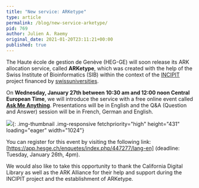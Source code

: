 ```yaml
---
title: "New service: ARKetype"
type: article
permalink: /blog/new-service-arketype/
pid: 769
author: Julien A. Raemy
original_date: 2021-01-20T23:11:21+00:00
published: true
---
```


The Haute école de gestion de Genève (HEG-GE) will soon release its ARK
allocation service, called **ARKetype**, which was created with the help of
the Swiss Institute of Bioinformatics (SIB) within the context of the
[INCIPIT] project financed by [swissuniversities].

On **Wednesday, January 27th between 10:30 am and 12:00 noon Central European
Time**, we will introduce the service with a free online event called **[Ask
Me Anything]**. Presentations will be in English and the Q&A (Question and
Answer) session will be in French, German and English.

![][1]{: .img-thumbnail .img-responsive fetchpriority="high" height="431" loading="eager" width="1024"}

You can register for this event by visiting the following link:
[https://app.hesge.ch/enquetes/index.php/447277/lang-en] (deadline: Tuesday,
January 26th, 4pm).

We would also like to take this opportunity to thank the California Digital
Library as well as the ARK Alliance for their help and support during the
INCIPIT project and the establishment of ARKetype.

[INCIPIT]: https://www.swissuniversities.ch/en/topics/digitalisation/p-5-scientific-information/projects/incipit
[swissuniversities]: https://www.swissuniversities.ch
[Ask Me Anything]: https://www.arketype.ch/news/
[1]: assets/images/posts/2021-01-20-new-service-arketype/AskMeAnything-2048x862.png
[https://app.hesge.ch/enquetes/index.php/447277/lang-en]: https://app.hesge.ch/enquetes/index.php/447277/lang-en
